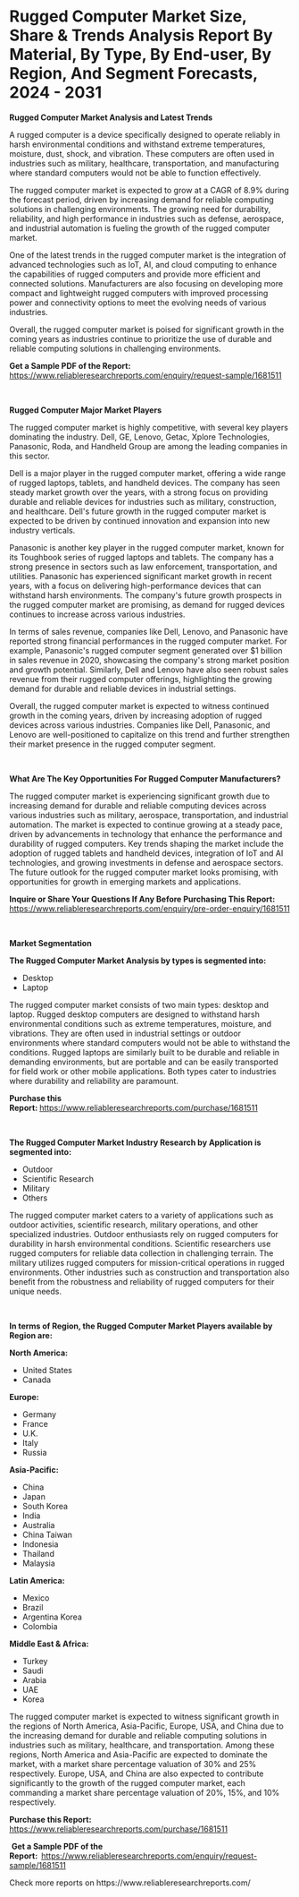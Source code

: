 <p><h1>Rugged Computer Market Size, Share & Trends Analysis Report By Material, By Type, By End-user, By Region, And Segment Forecasts, 2024 - 2031</h1></p><p><strong>Rugged Computer Market Analysis and Latest Trends</strong></p>
<p><p>A rugged computer is a device specifically designed to operate reliably in harsh environmental conditions and withstand extreme temperatures, moisture, dust, shock, and vibration. These computers are often used in industries such as military, healthcare, transportation, and manufacturing where standard computers would not be able to function effectively.</p><p>The rugged computer market is expected to grow at a CAGR of 8.9% during the forecast period, driven by increasing demand for reliable computing solutions in challenging environments. The growing need for durability, reliability, and high performance in industries such as defense, aerospace, and industrial automation is fueling the growth of the rugged computer market.</p><p>One of the latest trends in the rugged computer market is the integration of advanced technologies such as IoT, AI, and cloud computing to enhance the capabilities of rugged computers and provide more efficient and connected solutions. Manufacturers are also focusing on developing more compact and lightweight rugged computers with improved processing power and connectivity options to meet the evolving needs of various industries.</p><p>Overall, the rugged computer market is poised for significant growth in the coming years as industries continue to prioritize the use of durable and reliable computing solutions in challenging environments.</p></p>
<p><strong>Get a Sample PDF of the Report:&nbsp;</strong> <a href="https://www.reliableresearchreports.com/enquiry/request-sample/1681511">https://www.reliableresearchreports.com/enquiry/request-sample/1681511</a></p>
<p>&nbsp;</p>
<p><strong>Rugged Computer Major Market Players</strong></p>
<p><p>The rugged computer market is highly competitive, with several key players dominating the industry. Dell, GE, Lenovo, Getac, Xplore Technologies, Panasonic, Roda, and Handheld Group are among the leading companies in this sector.</p><p>Dell is a major player in the rugged computer market, offering a wide range of rugged laptops, tablets, and handheld devices. The company has seen steady market growth over the years, with a strong focus on providing durable and reliable devices for industries such as military, construction, and healthcare. Dell's future growth in the rugged computer market is expected to be driven by continued innovation and expansion into new industry verticals.</p><p>Panasonic is another key player in the rugged computer market, known for its Toughbook series of rugged laptops and tablets. The company has a strong presence in sectors such as law enforcement, transportation, and utilities. Panasonic has experienced significant market growth in recent years, with a focus on delivering high-performance devices that can withstand harsh environments. The company's future growth prospects in the rugged computer market are promising, as demand for rugged devices continues to increase across various industries.</p><p>In terms of sales revenue, companies like Dell, Lenovo, and Panasonic have reported strong financial performances in the rugged computer market. For example, Panasonic's rugged computer segment generated over $1 billion in sales revenue in 2020, showcasing the company's strong market position and growth potential. Similarly, Dell and Lenovo have also seen robust sales revenue from their rugged computer offerings, highlighting the growing demand for durable and reliable devices in industrial settings.</p><p>Overall, the rugged computer market is expected to witness continued growth in the coming years, driven by increasing adoption of rugged devices across various industries. Companies like Dell, Panasonic, and Lenovo are well-positioned to capitalize on this trend and further strengthen their market presence in the rugged computer segment.</p></p>
<p>&nbsp;</p>
<p><strong>What Are The Key Opportunities For Rugged Computer Manufacturers?</strong></p>
<p><p>The rugged computer market is experiencing significant growth due to increasing demand for durable and reliable computing devices across various industries such as military, aerospace, transportation, and industrial automation. The market is expected to continue growing at a steady pace, driven by advancements in technology that enhance the performance and durability of rugged computers. Key trends shaping the market include the adoption of rugged tablets and handheld devices, integration of IoT and AI technologies, and growing investments in defense and aerospace sectors. The future outlook for the rugged computer market looks promising, with opportunities for growth in emerging markets and applications.</p></p>
<p><strong>Inquire or Share Your Questions If Any Before Purchasing This Report:</strong> <a href="https://www.reliableresearchreports.com/enquiry/pre-order-enquiry/1681511">https://www.reliableresearchreports.com/enquiry/pre-order-enquiry/1681511</a></p>
<p>&nbsp;</p>
<p><strong>Market Segmentation</strong></p>
<p><strong>The Rugged Computer Market Analysis by types is segmented into:</strong></p>
<p><ul><li>Desktop</li><li>Laptop</li></ul></p>
<p><p>The rugged computer market consists of two main types: desktop and laptop. Rugged desktop computers are designed to withstand harsh environmental conditions such as extreme temperatures, moisture, and vibrations. They are often used in industrial settings or outdoor environments where standard computers would not be able to withstand the conditions. Rugged laptops are similarly built to be durable and reliable in demanding environments, but are portable and can be easily transported for field work or other mobile applications. Both types cater to industries where durability and reliability are paramount.</p></p>
<p><strong>Purchase this Report:&nbsp;</strong><a href="https://www.reliableresearchreports.com/purchase/1681511">https://www.reliableresearchreports.com/purchase/1681511</a></p>
<p>&nbsp;</p>
<p><strong>The Rugged Computer Market Industry Research by Application is segmented into:</strong></p>
<p><ul><li>Outdoor</li><li>Scientific Research</li><li>Military</li><li>Others</li></ul></p>
<p><p>The rugged computer market caters to a variety of applications such as outdoor activities, scientific research, military operations, and other specialized industries. Outdoor enthusiasts rely on rugged computers for durability in harsh environmental conditions. Scientific researchers use rugged computers for reliable data collection in challenging terrain. The military utilizes rugged computers for mission-critical operations in rugged environments. Other industries such as construction and transportation also benefit from the robustness and reliability of rugged computers for their unique needs.</p></p>
<p>&nbsp;</p>
<p><strong>In terms of Region, the Rugged Computer Market Players available by Region are:</strong></p>
<p>
    <p> <strong> North America: </strong>
        <ul>
            <li>United States</li>
            <li>Canada</li>
        </ul>
        </p> 
    <p> <strong> Europe: </strong>
        <ul>
            <li>Germany</li>
            <li>France</li>
            <li>U.K.</li>
            <li>Italy</li>
            <li>Russia</li>
        </ul>
        </p> 
    <p> <strong> Asia-Pacific: </strong>
        <ul>
            <li>China</li>
            <li>Japan</li>
            <li>South Korea</li>
            <li>India</li>
            <li>Australia</li>
            <li>China Taiwan</li>
            <li>Indonesia</li>
            <li>Thailand</li>
            <li>Malaysia</li>
        </ul>
        </p> 
    <p> <strong> Latin America: </strong>
        <ul>
            <li>Mexico</li>
            <li>Brazil</li>
            <li>Argentina Korea</li>
            <li>Colombia</li>
        </ul>
        </p> 
    <p> <strong> Middle East & Africa: </strong>
        <ul>
            <li>Turkey</li>
            <li>Saudi</li>
            <li>Arabia</li>
            <li>UAE</li>
            <li>Korea</li>
        </ul>
    </p>
    </p>
<p><p>The rugged computer market is expected to witness significant growth in the regions of North America, Asia-Pacific, Europe, USA, and China due to the increasing demand for durable and reliable computing solutions in industries such as military, healthcare, and transportation. Among these regions, North America and Asia-Pacific are expected to dominate the market, with a market share percentage valuation of 30% and 25% respectively. Europe, USA, and China are also expected to contribute significantly to the growth of the rugged computer market, each commanding a market share percentage valuation of 20%, 15%, and 10% respectively.</p></p>
<p><strong>Purchase this Report: </strong><a href="https://www.reliableresearchreports.com/purchase/1681511">https://www.reliableresearchreports.com/purchase/1681511</a></p>
<p>&nbsp;<strong>Get a Sample PDF of the Report:&nbsp;&nbsp;</strong><a href="https://www.reliableresearchreports.com/enquiry/request-sample/1681511">https://www.reliableresearchreports.com/enquiry/request-sample/1681511</a></p>
<p><strong></strong></p>
<p>Check more reports on https://www.reliableresearchreports.com/</p>